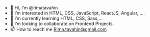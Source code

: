 - 👋 Hi, I’m @rimatavahin
- 👀 I’m interested in HTML, CSS, JavaScript, ReactJS, Angular, .... 
- 🌱 I’m currently learning HTML, CSS, Sass,...
- 💞️ I’m looking to collaborate on Frontend Projects.
- 📫 How to reach me Rima.tavahin@gmail.com

<!---
rimatavahin/rimatavahin is a ✨ special ✨ repository because its `README.md` (this file) appears on your GitHub profile.
You can click the Preview link to take a look at your changes.
--->
